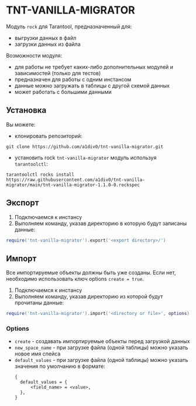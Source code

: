 # TNT-VANILLA-MIGRATOR
Модуль `rock` для Tarantool, предназначенный для:
- выгрузки данных в файл
- загрузки данных из файла

Возможности модуля:
- для работы не требует каких-либо дополнительных модулей и зависимостей
  (только для тестов)
- предназначен для работы с одним инстансом
- данные можно загружать в таблицы с другой схемой данных
- может работать с большими данными

## Установка
Вы можете:
* клонировать репозиторий:
``` shell
git clone https://github.com/a1div0/tnt-vanilla-migrator.git
```
* установить rock `tnt-vanilla-migrator` модуль используя `tarantoolctl`:
```shell
tarantoolctl rocks install https://raw.githubusercontent.com/a1div0/tnt-vanilla-migrator/main/tnt-vanilla-migrator-1.1.0-0.rockspec
```

## Экспорт
1. Подключаемся к инстансу
2. Выполняем команду, указав директорию в которую будут записаны данные:
```lua
require('tnt-vanilla-migrator').export('<export directory>/')
```

## Импорт
Все импортируемые объекты должны быть уже созданы. Если нет, необходимо
использовать ключ options `create = true`.
1. Подключаемся к инстансу
2. Выполняем команду, указав директорию из которой будут прочитаны данные:
```lua
require('tnt-vanilla-migrator').import('<directory or file>', options)
```

### Options
* `create` - создавать импортируемые объекты перед загрузкой данных
* `new_space_name` - при загрузке файла (одной таблицы) можно указать новое имя спейса
* `default_values` - при загрузке файла (одной таблицы) можно указать значения по умолчанию
  в формате:
  ```
  {
    default_values = {
        <field_name> = <value>,
    },
  }
  ```

